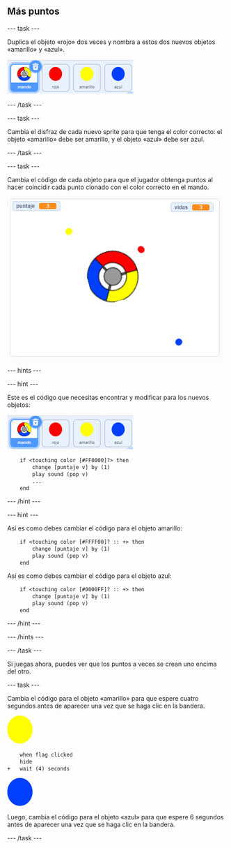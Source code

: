 ## Más puntos

--- task ---

Duplica el objeto «rojo» dos veces y nombra a estos dos nuevos objetos «amarillo» y «azul».

![captura de pantalla](images/dots-more-dots.png)

--- /task ---

--- task ---

Cambia el disfraz de cada nuevo sprite para que tenga el color correcto: el objeto «amarillo» debe ser amarillo, y el objeto «azul» debe ser azul.

--- /task ---

--- task ---

Cambia el código de cada objeto para que el jugador obtenga puntos al hacer coincidir cada punto clonado con el color correcto en el mando.

![captura de pantalla](images/dots-all-test.png)

--- hints ---


--- hint ---

Este es el código que necesitas encontrar y modificar para los nuevos objetos:

![captura de pantalla](images/dots-more-dots.png)

```blocks3
    if <touching color [#FF0000]?> then
        change [puntaje v] by (1)
        play sound (pop v)
        ...
    end
```

--- /hint ---

--- hint ---

Así es como debes cambiar el código para el objeto amarillo:

```blocks3
    if <touching color [#FFFF00]? :: +> then
        change [puntaje v] by (1)
        play sound (pop v)
    end
```

Así es como debes cambiar el código para el objeto azul:

```blocks3
    if <touching color [#0000FF]? :: +> then
        change [puntaje v] by (1)
        play sound (pop v)
    end
```

--- /hint ---

--- /hints ---

--- /task ---

Si juegas ahora, puedes ver que los puntos a veces se crean uno encima del otro.

--- task ---

Cambia el código para el objeto «amarillo» para que espere cuatro segundos antes de aparecer una vez que se haga clic en la bandera.

![Punto amarillo](images/yellow-sprite.png)

```blocks3
    when flag clicked
    hide
+   wait (4) seconds
```

![Punto azul](images/blue-sprite.png)

Luego, cambia el código para el objeto «azul» para que espere 6 segundos antes de aparecer una vez que se haga clic en la bandera.

--- /task ---